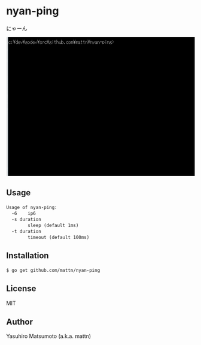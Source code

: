 # nyan-ping

にゃーん

![にゃーん](https://raw.githubusercontent.com/mattn/nyan-ping/master/screenshot.gif)

## Usage

```
Usage of nyan-ping:
  -6	ip6
  -s duration
    	sleep (default 1ms)
  -t duration
    	timeout (default 100ms)
```

## Installation

```
$ go get github.com/mattn/nyan-ping
```

## License

MIT

## Author

Yasuhiro Matsumoto (a.k.a. mattn)
